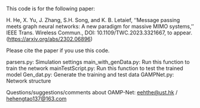 This code is for the following paper:

H. He, X. Yu, J. Zhang, S.H. Song, and K. B. Letaief, ‘‘Message passing meets graph neural networks: A new paradigm for massive MIMO systems,’’ 
IEEE Trans. Wireless Commun., DOI: 10.1109/TWC.2023.3321667, to appear. (https://arxiv.org/abs/2302.06896)

Please cite the paper if you use this code.

parsers.py: Simulation settings
main_with_genData.py: Run this function to train the network
mainTestScript.py: Run this function to test the trained model
Gen_dat.py: Generate the training and test data
GAMPNet.py: Network structure

Questions/suggestions/comments about OAMP-Net: eehthe@ust.hk / hehengtao137@163.com
